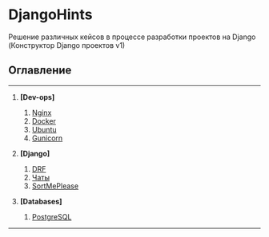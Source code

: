 # DjangoHints
Решение различных кейсов в процессе разработки проектов на Django (Конструктор Django проектов v1)

## Оглавление
---
1. **[Dev-ops]**
    1. [Nginx](./devops/nginx.md)
    2. [Docker](./devops/docker.md)
    3. [Ubuntu](./devops/ubuntu.md)
    4. [Gunicorn](./devops/gunicorn.md)
  
2. **[Django]**
    1. [DRF](./django/drf/drf.md)
    2. [Чаты](./django/chats.md)
    3. [SortMePlease](./django/hints.md)
    
3. **[Databases]**
    1. [PostgreSQL](./database/postgresql.md)

 ---